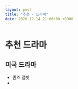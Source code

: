 ```yaml
---
layout: post
title: "추천 - 드라마"
date: 2020-12-14 21:00:00 +0900
---
```


# 추천 드라마

## 미국 드라마

- 퀸즈 갬빗
- 